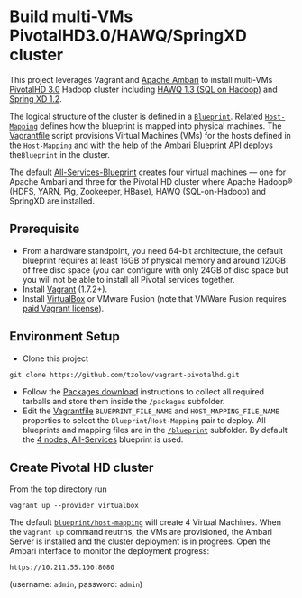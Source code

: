 Build multi-VMs PivotalHD3.0/HAWQ/SpringXD cluster
=================
This project leverages Vagrant and [Apache Ambari](https://ambari.apache.org/) to install multi-VMs [PivotalHD 3.0](http://pivotal.io/big-data/pivotal-hd) Hadoop cluster including [HAWQ 1.3 (SQL on Hadoop)](http://pivotal.io/big-data/pivotal-hawq) and [Spring XD 1.2](http://projects.spring.io/spring-xd/).

The logical structure of the cluster is defined in a [`Blueprint`](blueprints). Related [`Host-Mapping`](blueprints) defines how the blueprint is mapped into physical machines. The [Vagrantfile](Vagrantfile) script provisions Virtual Machines (VMs) for the hosts defined in the `Host-Mapping` and with the help of the [Ambari Blueprint API](https://cwiki.apache.org/confluence/display/AMBARI/Blueprints) deploys the`Blueprint` in the cluster. 

The default [All-Services-Blueprint](blueprints/all-services-blueprint.json) creates four virtual machines  — one for Apache Ambari and three for the Pivotal HD cluster where Apache Hadoop® (HDFS, YARN, Pig, Zookeeper, HBase), HAWQ (SQL-on-Hadoop) and SpringXD are installed.

## Prerequisite 
* From a hardware standpoint, you need 64-bit architecture, the default blueprint requires at least 16GB of physical memory and around 120GB of free disc space (you can configure with only 24GB of disc space but you will not be able to install all Pivotal services together.
* Install [Vagrant](http://www.vagrantup.com/downloads.html) (1.7.2+).
* Install [VirtualBox](https://www.virtualbox.org/) or VMware Fusion (note that VMWare Fusion requires [paid Vagrant license](http://www.vagrantup.com/vmware)). 

## Environment Setup
* Clone this project
```
git clone https://github.com/tzolov/vagrant-pivotalhd.git
```
* Follow the [Packages download](https://github.com/tzolov/vagrant-pivotalhd/tree/master/packages) instructions to collect all required tarballs and store them inside the `/packages` subfolder.
* Edit the  [Vagrantfile](Vagrantfile) `BLUEPRINT_FILE_NAME` and `HOST_MAPPING_FILE_NAME` properties to select the `Blueprint`/`Host-Mapping` pair to deploy. All blueprints and mapping files are in the [`/blueprint`](blueprints) subfolder. By default the [4 nodes, All-Services](https://github.com/tzolov/vagrant-pivotalhd/tree/master/blueprints#all-phd30-services-specification) blueprint is used.

## Create Pivotal HD cluster
From the top directory run
```
vagrant up --provider virtualbox
```

The default [`blueprint/host-mapping`](https://github.com/tzolov/vagrant-pivotalhd/tree/master/blueprints#all-phd30-services-specification) will create 4 Virtual Machines. 
When the `vagrant up` command reutrns, the VMs are provisioned, the Ambari Server is installed and the cluster deployment is in progrees. Open the Ambari interface to monitor the deployment progress:
```
https://10.211.55.100:8080
```
(username: `admin`, password: `admin`)



